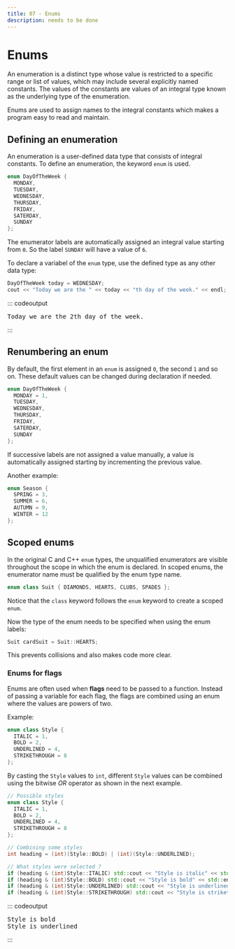 ```yaml
---
title: 07 - Enums
description: needs to be done
---
```


# Enums

An enumeration is a distinct type whose value is restricted to a specific range or list of values, which may include several explicitly named constants. The values of the constants are values of an integral type known as the underlying type of the enumeration.

Enums are used to assign names to the integral constants which makes a program easy to read and maintain.

## Defining an enumeration

An enumeration is a user-defined data type that consists of integral constants. To define an enumeration, the keyword `enum` is used.

```cpp
enum DayOfTheWeek {
  MONDAY,
  TUESDAY,
  WEDNESDAY,
  THURSDAY,
  FRIDAY,
  SATERDAY,
  SUNDAY
};
```

The enumerator labels are automatically assigned an integral value starting from `0`. So the label `SUNDAY` will have a value of `6`.

To declare a variabel of the `enum` type, use the defined type as any other data type:

```cpp
DayOfTheWeek today = WEDNESDAY;
cout << "Today we are the " << today << "th day of the week." << endl;
```

::: codeoutput
<pre>
Today we are the 2th day of the week.
</pre>
:::

## Renumbering an enum

By default, the first element in an `enum` is assigned `0`, the second `1` and so on. These default values can be changed during declaration if needed.

```cpp
enum DayOfTheWeek {
  MONDAY = 1,
  TUESDAY,
  WEDNESDAY,
  THURSDAY,
  FRIDAY,
  SATERDAY,
  SUNDAY
};
```

If successive labels are not assigned a value manually, a value is automatically assigned starting by incrementing the previous value.

Another example:

```cpp
enum Season {
  SPRING = 3,
  SUMMER = 6,
  AUTUMN = 9,
  WINTER = 12
};
```

## Scoped enums

In the original C and C++ `enum` types, the unqualified enumerators are visible throughout the scope in which the enum is declared. In scoped enums, the enumerator name must be qualified by the enum type name.

```cpp
enum class Suit { DIAMONDS, HEARTS, CLUBS, SPADES };
```

Notice that the `class` keyword follows the `enum` keyword to create a scoped `enum`.

Now the type of the enum needs to be specified when using the enum labels:

```cpp
Suit cardSuit = Suit::HEARTS;
```

This prevents collisions and also makes code more clear.

### Enums for flags

Enums are often used when **flags** need to be passed to a function. Instead of passing a variable for each flag, the flags are combined using an enum where the values are powers of two.

Example:

```cpp
enum class Style {
  ITALIC = 1,
  BOLD = 2,
  UNDERLINED = 4,
  STRIKETHROUGH = 8
};
```

By casting the `Style` values to `int`, different `Style` values can be combined using the bitwise *OR* operator as shown in the next example.

```cpp
// Possible styles
enum class Style {
  ITALIC = 1,
  BOLD = 2,
  UNDERLINED = 4,
  STRIKETHROUGH = 8
};

// Combining some styles
int heading = (int)(Style::BOLD) | (int)(Style::UNDERLINED);

// What styles were selected ?
if (heading & (int)Style::ITALIC) std::cout << "Style is italic" << std::endl;
if (heading & (int)Style::BOLD) std::cout << "Style is bold" << std::endl;
if (heading & (int)Style::UNDERLINED) std::cout << "Style is underlined" << std::endl;
if (heading & (int)Style::STRIKETHROUGH) std::cout << "Style is strikethrough" << std::endl;
```

::: codeoutput
<pre>
Style is bold
Style is underlined
</pre>
:::
